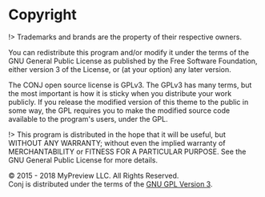 # Copyright

!> Trademarks and brands are the property of their respective owners.

You can redistribute this program and/or modify it under the terms of the GNU General Public License as published by the Free Software Foundation, either version 3 of the License, or (at your option) any later version.

The CONJ open source license is GPLv3. The GPLv3 has many terms, but the most important is how it is sticky when you distribute your work publicly. If you release the modified version of this theme to the public in some way, the GPL requires you to make the modified source code available to the program's users, under the GPL.

!> This program is distributed in the hope that it will be useful, but WITHOUT ANY WARRANTY; without even the implied warranty of MERCHANTABILITY or FITNESS FOR A PARTICULAR PURPOSE. See the GNU General Public License for more details.

© 2015 - 2018 MyPreview LLC. All Rights Reserved.<br/>
Conj is distributed under the terms of the [GNU GPL Version 3](conj-wordpress-theme-license.md).
